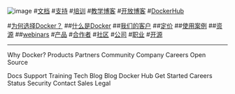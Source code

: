![image](http://www.docker.com/sites/all/themes/docker/assets/images/logo.png)
#[文档](https://docs.docker.com/)
#[支持](http://www.docker.com/support)
#[培训](https://training.docker.com/)
#[教学博客](http://blog.docker.com/category/engineering/)
#[开放博客](http://blog.docker.com/)
#[DockerHub](https://hub.docker.com/)


#[为何选择Docker？](http://www.docker.com/enterprise)
##[什么是Docker](http://www.docker.com/what-docker)
##[我们的客户](http://www.docker.com/customers)
##[定价](http://www.docker.com/pricing)
##[使用案例](http://www.docker.com/products/use-cases)
##[资源](http://www.docker.com/products/resources)
##[webinars](http://www.docker.com/docker_webinars)
#[产品](http://www.docker.com/products/overview)
#[合作者](http://www.docker.com/partners)
#[社区](http://www.docker.com/docker-community)
#[公司](http://www.docker.com/company)
#[职业](http://www.docker.com/careers)
#[开源](http://www.docker.com/open-source)

---------
Why Docker?
Products
Partners
Community
Company
Careers
Open Source

Docs
Support
Training
Tech Blog
Blog
Docker Hub
Get Started
Careers
Status
Security
Contact Sales
Legal
